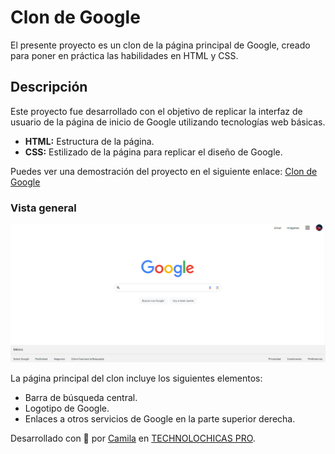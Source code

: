 # Clon de Google

El presente proyecto es un clon de la página principal de Google, creado para poner en práctica las habilidades en HTML y CSS.

## Descripción

Este proyecto fue desarrollado con el objetivo de replicar la interfaz de usuario de la página de inicio de Google utilizando tecnologías web básicas. 

- **HTML:** Estructura de la página.
- **CSS:** Estilizado de la página para replicar el diseño de Google.

Puedes ver una demostración del proyecto en el siguiente enlace: [Clon de Google](https://clon-google-b7-g2.vercel.app/)

### Vista general

![Google](assets/README/Google.png)


La página principal del clon incluye los siguientes elementos:
- Barra de búsqueda central.
- Logotipo de Google.
- Enlaces a otros servicios de Google en la parte superior derecha.


Desarrollado con 💙 por [Camila](https://linktr.ee/camijimfi) en [TECHNOLOCHICAS PRO](https://tecnolochicas.mx/).

